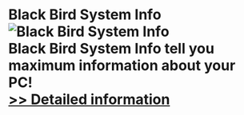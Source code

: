 # Black Bird System Info<br />![Black Bird System Info](https://mycommerce.akamaized.net/api/pimages/P300777791/BIG/300777791.PNG)<br />Black Bird System Info tell you maximum information about your PC!<br />[>> Detailed information](https://secure.shareit.com/shareit/product.html?productid=300777791&affiliateid=200057808)